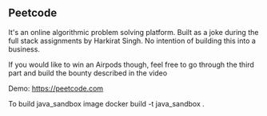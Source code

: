 ## Peetcode

It's an online algorithmic problem solving platform. Built as a joke during the full stack assignments by Harkirat Singh.
No intention of building this into a business.

If you would like to win an Airpods though, feel free to go through the third part and build the bounty described in the video

Demo: https://peetcode.com

To build java_sandbox image
docker build -t java_sandbox .
